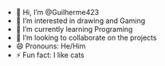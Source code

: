 - 👋 Hi, I’m @Guilherme423
- 👀 I’m interested in drawing and Gaming
- 🌱 I’m currently learning Programing
- 💞️ I’m looking to collaborate on the projects
- 😄 Pronouns: He/Him
- ⚡ Fun fact: I like cats

